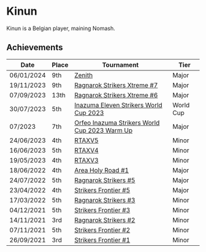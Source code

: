 # Kinun

Kinun is a Belgian player, maining Nomash.

## Achievements

|Date|Place|Tournament|Tier|
|-|-|-|-|
| 06/01/2024 | 9th | [Zenith](/inapedia/tournaments/misc/zenith.md) | Major |
| 19/11/2023 | 9th | [Ragnarok Strikers Xtreme #7](/inapedia/tournaments/ragna/ragnax7.md) | Major |
| 07/09/2023 | 13th | [Ragnarok Strikers Xtreme #6](/inapedia/tournaments/ragna/ragnax6.md) | Major |
| 30/07/2023 | 5th | [Inazuma Eleven Strikers World Cup 2023](/inapedia/tournaments/worldcup23.md) | World Cup |
| 07/2023 | 7th | [Orfeo Inazuma Strikers World Cup 2023 Warm Up](/inapedia/tournaments/misc/orfeowc.md) | Major |
| 24/06/2023 | 4th | [RTAXV5](/inapedia/tournaments/rtaxv/rtaxv5.md) | Minor |
| 16/06/2023 | 5th | [RTAXV4](/inapedia/tournaments/rtaxv/rtaxv4.md) | Minor |
| 19/05/2023 | 4th | [RTAXV3](/inapedia/tournaments/rtaxv/rtaxv3.md) | Minor |
| 18/06/2022 | 4th | [Area Holy Road #1](/inapedia/tournaments/misc/holyroad1.md) | Major |
| 24/07/2022 | 5th | [Ragnarok Strikers #5](/inapedia/tournaments/ragna/ragna5.md) | Major |
| 23/04/2022 | 4th | [Strikers Frontier #5](/inapedia/tournaments/sf/sf5.md) | Major |
| 17/03/2022 | 5th | [Ragnarok Strikers #3](/inapedia/tournaments/ragna/ragna3.md) | Minor |
| 04/12/2021 | 5th | [Strikers Frontier #3](/inapedia/tournaments/sf/sf3.md) | Minor |
| 14/11/2021 | 3rd | [Ragnarok Strikers #2](/inapedia/tournaments/ragna/ragna2.md) | Minor |
| 07/11/2021 | 5th | [Strikers Frontier #2](/inapedia/tournaments/sf/sf2.md) | Minor |
| 26/09/2021 | 3rd | [Strikers Frontier #1](/inapedia/tournaments/sf/sf1.md) | Minor |
